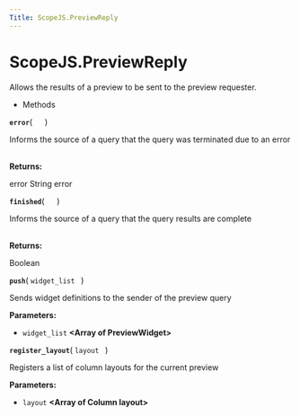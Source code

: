```yaml
---
Title: ScopeJS.PreviewReply
---
```


# ScopeJS.PreviewReply

<p>Allows the results of a preview to be sent to the preview requester.</p>
<ul>
<li>Methods</li>
</ul>
<div>
<strong class="name"><code>error</code></strong>( <code>  </code> ) 
<br>
<p>Informs the source of a query that the query was terminated due to an error</p>
<br><strong>Returns:</strong> <p>error String error</p>
<strong class="name"><code>finished</code></strong>( <code>  </code> ) 
<br>
<p>Informs the source of a query that the query results are complete</p>
<br><strong>Returns:</strong> <p>Boolean</p>
<strong class="name"><code>push</code></strong>( <code>widget_list </code> ) 
<br>
<p>Sends widget definitions to the sender of the preview query</p>
<strong>Parameters:</strong>
<ul class="params">
<li>
<code>widget_list</code> <strong>&lt;Array of PreviewWidget&gt;</strong>
</li>
</ul>
<strong class="name"><code>register_layout</code></strong>( <code>layout </code> ) 
<br>
<p>Registers a list of column layouts for the current preview</p>
<strong>Parameters:</strong>
<ul class="params">
<li>
<code>layout</code> <strong>&lt;Array of Column layout&gt;</strong>
</li>
</ul>
